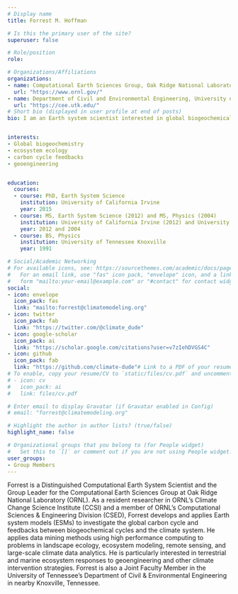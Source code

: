 ```yaml
---
# Display name
title: Forrest M. Hoffman

# Is this the primary user of the site?
superuser: false

# Role/position
role:  

# Organizations/Affiliations
organizations:
- name: Computational Earth Sciences Group, Oak Ridge National Laboratory
  url: "https://www.ornl.gov/"
- name: Department of Civil and Environmental Engineering, University of Tennessee
  url: "https://cee.utk.edu/"
# Short bio (displayed in user profile at end of posts)
bio: I am an Earth system scientist interested in global biogeochemical cycles and their interactions with the Earth system


interests:
- Global biogeochemistry 
- ecosystem ecology 
- carbon cycle feedbacks 
- geoengineering 


education:
  courses:
  - course: PhD, Earth System Science
    institution: University of California Irvine
    year: 2015
  - course: MS, Earth System Science (2012) and MS, Physics (2004)
    institution: University of California Irvine (2012) and University of Tennessee Knoxville (2004)
    year: 2012 and 2004
  - course: BS, Physics
    institution: University of Tennessee Knoxville
    year: 1991

# Social/Academic Networking
# For available icons, see: https://sourcethemes.com/academic/docs/page-builder/#icons
#   For an email link, use "fas" icon pack, "envelope" icon, and a link in the
#   form "mailto:your-email@example.com" or "#contact" for contact widget.
social:
- icon: envelope
  icon_pack: fas
  link: "mailto:forrest@climatemodeling.org"
- icon: twitter
  icon_pack: fab
  link: "https://twitter.com/@climate_dude"
- icon: google-scholar
  icon_pack: ai
  link: "https://scholar.google.com/citations?user=v7zIehDVGS4C"
- icon: github
  icon_pack: fab
  link: "https://github.com/climate-dude"# Link to a PDF of your resume/CV from the About widget.
# To enable, copy your resume/CV to `static/files/cv.pdf` and uncomment the lines below.
# - icon: cv
#   icon_pack: ai
#   link: files/cv.pdf

# Enter email to display Gravatar (if Gravatar enabled in Config)
# email: "forrest@climatemodeling.org"

# Highlight the author in author lists? (true/false)
highlight_name: false

# Organizational groups that you belong to (for People widget)
#   Set this to `[]` or comment out if you are not using People widget.
user_groups:
- Group Members
---
```


Forrest is a Distinguished Computational Earth System Scientist and the Group Leader for the Computational Earth Sciences Group at Oak Ridge National Laboratory (ORNL). As a resident researcher in ORNL’s Climate Change Science Institute (CCSI) and a member of ORNL’s Computational Sciences & Engineering Division (CSED), Forrest develops and applies Earth system models (ESMs) to investigate the global carbon cycle and feedbacks between biogeochemical cycles and the climate system. He applies data mining methods using high performance computing to problems in landscape ecology, ecosystem modeling, remote sensing, and large-scale climate data analytics. He is particularly interested in terrestrial and marine ecosystem responses to geoengineering and other climate intervention strategies. Forrest is also a Joint Faculty Member in the University of Tennessee’s Department of Civil & Environmental Engineering in nearby Knoxville, Tennessee.